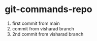 # git-commands-repo

1. first commit from main
2. commit from visharad branch
3. 2nd commit from visharad branch